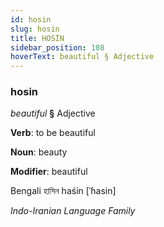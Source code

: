 ```yaml
---
id: hosin
slug: hosin
title: HOSİN
sidebar_position: 108
hoverText: beautiful § Adjective
---
```


### hosin

*beautiful* **§** Adjective

**Verb**: to be beautiful

**Noun**: beauty

**Modifier**: beautiful

Bengali হাসিন haśin [ˈɦasin]

*Indo-Iranian Language Family*